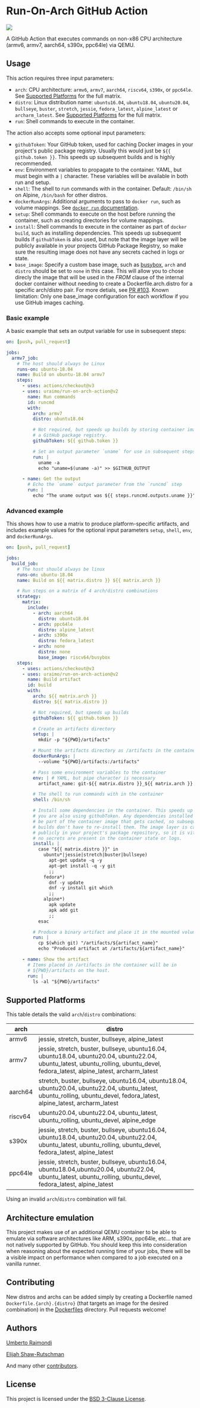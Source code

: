 # Run-On-Arch GitHub Action

[![](https://github.com/uraimo/run-on-arch-action/workflows/test/badge.svg)](https://github.com/uraimo/run-on-arch-action)

A GitHub Action that executes commands on non-x86 CPU architecture (armv6, armv7, aarch64, s390x, ppc64le) via QEMU.

## Usage

This action requires three input parameters:

* `arch`: CPU architecture: `armv6`, `armv7`, `aarch64`, `riscv64`, `s390x`, or `ppc64le`. See [Supported Platforms](#supported-platforms) for the full matrix.
* `distro`: Linux distribution name: `ubuntu16.04`, `ubuntu18.04`, `ubuntu20.04`, `bullseye`, `buster`, `stretch`, `jessie`, `fedora_latest`, `alpine_latest` or `archarm_latest`. See [Supported Platforms](#supported-platforms) for the full matrix.
* `run`: Shell commands to execute in the container.

The action also accepts some optional input parameters:

* `githubToken`: Your GitHub token, used for caching Docker images in your project's public package registry. Usually this would just be `${{ github.token }}`. This speeds up subsequent builds and is highly recommended.
* `env`: Environment variables to propagate to the container. YAML, but must begin with a `|` character. These variables will be available in both run and setup.
* `shell`: The shell to run commands with in the container. Default: `/bin/sh` on Alpine, `/bin/bash` for other distros.
* `dockerRunArgs`: Additional arguments to pass to `docker run`, such as volume mappings. See [`docker run` documentation](https://docs.docker.com/engine/reference/commandline/run).
* `setup`: Shell commands to execute on the host before running the container, such as creating directories for volume mappings.
* `install`: Shell commands to execute in the container as part of `docker build`, such as installing dependencies. This speeds up subsequent builds if `githubToken` is also used, but note that the image layer will be publicly available in your projects GitHub Package Registry, so make sure the resulting image does not have any secrets cached in logs or state.
* `base_image`: Specify a custom base image, such as [busybox](https://hub.docker.com/_/busybox), `arch` and `distro` should be set to `none` in this case. This will allow you to chose direcly the image that will be used in the *FROM* clause of the internal docker container without needing to create a Dockerfile.arch.distro for a specific arch/distro pair. For more detials, see [PR #103](https://github.com/uraimo/run-on-arch-action/pull/103#issuecomment-1363810049). Known limitation: Only one base_image configuration for each workflow if you use GitHub images caching.

### Basic example

A basic example that sets an output variable for use in subsequent steps:

```yaml
on: [push, pull_request]

jobs:
  armv7_job:
    # The host should always be Linux
    runs-on: ubuntu-18.04
    name: Build on ubuntu-18.04 armv7
    steps:
      - uses: actions/checkout@v3
      - uses: uraimo/run-on-arch-action@v2
        name: Run commands
        id: runcmd
        with:
          arch: armv7
          distro: ubuntu18.04

          # Not required, but speeds up builds by storing container images in
          # a GitHub package registry.
          githubToken: ${{ github.token }}

          # Set an output parameter `uname` for use in subsequent steps
          run: |
            uname -a
            echo "uname=$(uname -a)" >> $GITHUB_OUTPUT

      - name: Get the output
        # Echo the `uname` output parameter from the `runcmd` step
        run: |
          echo "The uname output was ${{ steps.runcmd.outputs.uname }}"
```

### Advanced example

This shows how to use a matrix to produce platform-specific artifacts, and includes example values for the optional input parameters `setup`, `shell`, `env`, and `dockerRunArgs`.

```yaml
on: [push, pull_request]

jobs:
  build_job:
    # The host should always be linux
    runs-on: ubuntu-18.04
    name: Build on ${{ matrix.distro }} ${{ matrix.arch }}

    # Run steps on a matrix of 4 arch/distro combinations
    strategy:
      matrix:
        include:
          - arch: aarch64
            distro: ubuntu18.04
          - arch: ppc64le
            distro: alpine_latest
          - arch: s390x
            distro: fedora_latest
          - arch: none
            distro: none
            base_image: riscv64/busybox
    steps:
      - uses: actions/checkout@v3
      - uses: uraimo/run-on-arch-action@v2
        name: Build artifact
        id: build
        with:
          arch: ${{ matrix.arch }}
          distro: ${{ matrix.distro }}

          # Not required, but speeds up builds
          githubToken: ${{ github.token }}

          # Create an artifacts directory
          setup: |
            mkdir -p "${PWD}/artifacts"

          # Mount the artifacts directory as /artifacts in the container
          dockerRunArgs: |
            --volume "${PWD}/artifacts:/artifacts"

          # Pass some environment variables to the container
          env: | # YAML, but pipe character is necessary
            artifact_name: git-${{ matrix.distro }}_${{ matrix.arch }}

          # The shell to run commands with in the container
          shell: /bin/sh

          # Install some dependencies in the container. This speeds up builds if
          # you are also using githubToken. Any dependencies installed here will
          # be part of the container image that gets cached, so subsequent
          # builds don't have to re-install them. The image layer is cached
          # publicly in your project's package repository, so it is vital that
          # no secrets are present in the container state or logs.
          install: |
            case "${{ matrix.distro }}" in
              ubuntu*|jessie|stretch|buster|bullseye)
                apt-get update -q -y
                apt-get install -q -y git
                ;;
              fedora*)
                dnf -y update
                dnf -y install git which
                ;;
              alpine*)
                apk update
                apk add git
                ;;
            esac

          # Produce a binary artifact and place it in the mounted volume
          run: |
            cp $(which git) "/artifacts/${artifact_name}"
            echo "Produced artifact at /artifacts/${artifact_name}"

      - name: Show the artifact
        # Items placed in /artifacts in the container will be in
        # ${PWD}/artifacts on the host.
        run: |
          ls -al "${PWD}/artifacts"
```

## Supported Platforms

This table details the valid `arch`/`distro` combinations:


| arch     | distro     |
| -------- | ---------- |
| armv6    | jessie, stretch, buster, bullseye, alpine_latest |
| armv7    | jessie, stretch, buster, bullseye, ubuntu16.04, ubuntu18.04, ubuntu20.04, ubuntu22.04, ubuntu_latest, ubuntu_rolling, ubuntu_devel, fedora_latest, alpine_latest, archarm_latest |
| aarch64  | stretch, buster, bullseye, ubuntu16.04, ubuntu18.04, ubuntu20.04, ubuntu22.04, ubuntu_latest, ubuntu_rolling, ubuntu_devel, fedora_latest, alpine_latest, archarm_latest |
| riscv64  | ubuntu20.04, ubuntu22.04, ubuntu_latest, ubuntu_rolling, ubuntu_devel, alpine_edge |
| s390x    | jessie, stretch, buster, bullseye, ubuntu16.04, ubuntu18.04, ubuntu20.04, ubuntu22.04, ubuntu_latest, ubuntu_rolling, ubuntu_devel, fedora_latest, alpine_latest |
| ppc64le  | jessie, stretch, buster, bullseye, ubuntu16.04, ubuntu18.04,ubuntu20.04, ubuntu22.04, ubuntu_latest, ubuntu_rolling, ubuntu_devel, fedora_latest, alpine_latest |


Using an invalid `arch`/`distro` combination will fail.

## Architecture emulation

This project makes use of an additional QEMU container to be able to emulate via software architectures like ARM, s390x, ppc64le, etc... that are not natively supported by GitHub. You should keep this into consideration when reasoning about the expected running time of your jobs, there will be a visible impact on performance when compared to a job executed on a vanilla runner.

## Contributing

New distros and archs can be added simply by creating a Dockerfile named `Dockerfile.{arch}.{distro}` (that targets an image for the desired combination) in the [Dockerfiles](https://github.com/uraimo/run-on-arch-action/blob/master/Dockerfiles) directory. Pull requests welcome!

## Authors

[Umberto Raimondi](https://github.com/uraimo)

[Elijah Shaw-Rutschman](https://github.com/elijahr)

And many other [contributors](https://github.com/uraimo/run-on-arch-action/graphs/contributors).

## License

This project is licensed under the [BSD 3-Clause License](https://github.com/uraimo/run-on-arch-action/blob/master/LICENSE).
